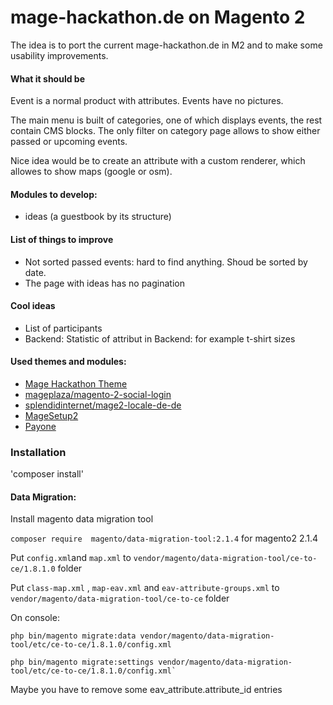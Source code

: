 # mage-hackathon.de on Magento 2
The idea is to port the current mage-hackathon.de in M2 and to make some usability improvements.

#### What it should be
Event is a normal product with attributes. Events have no pictures. 

The main menu is built of categories, one of which displays events, the rest contain CMS blocks.
The only filter on category page allows to show either passed or upcoming events. 

Nice idea would be to create an attribute with a custom renderer, which allowes to show maps (google or osm).

#### Modules to develop:
* ideas (a guestbook by its structure)


#### List of things to improve
* Not sorted passed events: hard to find anything. Shoud be sorted by date.
* The page with ideas has no pagination

#### Cool ideas
* List of participants
* Backend: Statistic of attribut in Backend: for example t-shirt sizes


#### Used themes and modules:
* [Mage Hackathon Theme](https://github.com/magento-hackathon/mage-hackathon-de-m2-theme)
* [mageplaza/magento-2-social-login](https://github.com/mageplaza/Magento-2-Social-Login-Extension)
* [splendidinternet/mage2-locale-de-de](https://github.com/splendidinternet/Magento2_German_LocalePack_de_DE)
* [MageSetup2](https://github.com/firegento/firegento-magesetup2)
* [Payone](https://github.com/PAYONE-GmbH/magento-2)

### Installation

'composer install'

#### Data Migration:
Install magento data migration tool

`composer require  magento/data-migration-tool:2.1.4` for magento2 2.1.4

Put `config.xml`and `map.xml` to `vendor/magento/data-migration-tool/ce-to-ce/1.8.1.0` folder

Put `class-map.xml` , `map-eav.xml` and `eav-attribute-groups.xml` to `vendor/magento/data-migration-tool/ce-to-ce` folder

On console:
```
php bin/magento migrate:data vendor/magento/data-migration-tool/etc/ce-to-ce/1.8.1.0/config.xml
```

```
php bin/magento migrate:settings vendor/magento/data-migration-tool/etc/ce-to-ce/1.8.1.0/config.xml`
```

Maybe you have to remove some eav_attribute.attribute_id entries